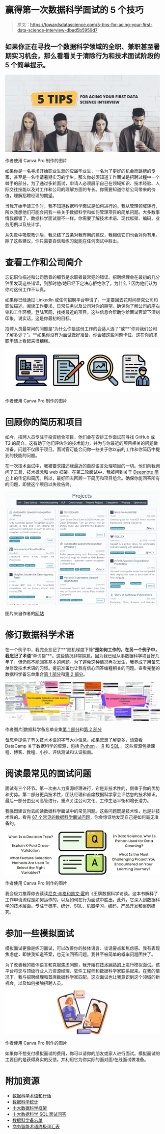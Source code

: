 # 赢得第一次数据科学面试的 5 个技巧

> 原文：<https://towardsdatascience.com/5-tips-for-acing-your-first-data-science-interview-dbad5b5959d7>

## 如果你正在寻找一个数据科学领域的全职、兼职甚至暑期实习机会，那么看看关于清除行为和技术面试阶段的 5 个简单提示。

![](img/6a01a5ae3da208642f7df1b09bd08ab8.png)

作者使用 Canva Pro 制作的图片

如果你是一名寻求开始职业生涯的应届毕业生，一名为了更好的机会而跳槽的专家，甚至是一名申请暑期实习的学生，那么你必须知道工作面试是招聘过程中一个棘手的部分。为了通过多轮面试，申请人必须展示自己在领域知识、技术经验、人际交往技能以及对工作和公司的理解方面的专长。你需要知道你给公司带来的价值，理解招聘经理的期望。

当我开始申请工作时，我不知道数据科学面试是如何进行的。我从管理领域转行，所以我想他们可能会问我一些关于数据科学和如何管理项目的简单问题。大多数事情我都错了。数据科学面试很不一样。你需要了解技术术语、现代框架、编码、业务用例以及统计学。

从失败中吸取教训后，我总结了五条对我有用的建议，我相信它们也会对你有用。除了这些建议，你只需要自信和练习就能在任何面试中胜出。

# 查看工作和公司简介

忘记职位描述和公司愿景的细节是求职者最常犯的错误。招聘经理会在最初的几分钟里发现这些错误，到那时他/她已经下定决心拒绝你了。为什么？因为他们认为你对这份工作不认真。

如果你已经通过 LinkedIn 或任何招聘平台申请了，一定要回去花时间研究公司和职位描述。阅读工作要求、日常任务以及公司对你的期望。确保你了解公司的座右铭和工作环境。登陆官网，找找最近的项目。这些信息会帮助你给面试官留下深刻印象，说实话，这是你最初的目标。

招聘人员最常问的问题是“为什么你是这份工作的合适人选？”或**“你对我们公司了解多少？”。**如果你没有为面试做好准备，你会被这些问题卡住，这在你的求职申请上看起来很糟糕。

![](img/0c147f953b6d976aa5614c7dcfd73d3e.png)

作者使用 Canva Pro 制作的图片

# 回顾你的简历和项目

如今，招聘人员专注于投资组合项目，他们会在安排工作面试前寻找 GitHub 或 T2 的简介。这有助于他们评估你的技术能力，并为与你最近的项目相关的问题做准备。问题不仅限于项目。面试官可能会问你一些关于你以前的工作和你简历中提到的技能的问题。

在一次技术面试中，我被要求描述我最近的自然语言处理项目的一切。他们向我询问了工具、技术概念和 web 框架。在第二轮面试中，我被问到关于 [Deepnote 简介](https://deepnote.com/@abid)上的传记和简历。所以，最好回去回顾一下简历和项目组合。确保你能回答所有的问题，即使这个项目以失败告终。

![](img/9bfeeb832f1c0aced3a15ee78e3ff6a2.png)

图片来自作者的[网站](https://abidaliawan.me/)

# 修订数据科学术语

在一个例子中，我完全忘记了**“随机梯度下降”**是如何工作的，在另一个例子中，我忘记了术语**“单词袋”**。这些情况非常尴尬，因为我已经从事数据科学项目好几年了，但仍然不能回答基本的问题。为了避免这种情况再次发生，我养成了用备忘单修改技术术语的习惯。提前准备也让我有信心回答编程相关的问题。查看完整的数据科学备忘单集合[第 1 部分](https://www.kdnuggets.com/2022/02/complete-collection-data-science-cheat-sheets-part-1.html)和[第 2 部分](https://www.kdnuggets.com/2022/02/complete-collection-data-science-cheat-sheets-part-2.html)。

![](img/96faa8fe142a28764fbfdfa466b0e7e5.png)

作者图片|数据科学备忘单全集[第 1 部分](https://www.kdnuggets.com/2022/02/complete-collection-data-science-cheat-sheets-part-1.html)和[第 2 部分](https://www.kdnuggets.com/2022/02/complete-collection-data-science-cheat-sheets-part-2.html)

备忘单提供了有关技术术语的字节大小信息，如果您想了解更多，请查看 DataCamp 关于数据科学的资源，包括 [Python](https://www.datacamp.com/learn/python) 、 [R](https://www.datacamp.com/learn/r) 和 [SQL](https://www.datacamp.com/learn/sql) 。这些资源包括课程、博客、教程、小抄、评估测试和认证指南。

# 阅读最常见的面试问题

面试有三个环节。第一次由人力资源经理进行，它是非技术性的，侧重于你的优势和劣势。第二部分更具技术性，团队经理和首席数据科学家会评估您的技术知识。最后一部分由公司高管进行，重点关注公司文化、工作生活平衡和增长潜力。

我强烈建议你去阅读数据科学面试中的常见问题。这些问题既是技术性，也是非技术性的。看完 [87 个常见的数据科学面试问题](https://www.springboard.com/blog/data-science/data-science-interview-questions/)，你会惊讶地发现自己是如何毫无准备的。

![](img/167c49fe2ea0beb4a905e1eb0fddffe4.png)

作者使用 Canva Pro 制作的图片

我会极力推荐你去读读[尼克·辛格](https://www.amazon.com/Ace-Data-Science-Interview-Questions/dp/0578973839/ref=pd_sbs_sccl_2_1/137-5550312-9155521?pd_rd_w=F9JAI&pf_rd_p=3676f086-9496-4fd7-8490-77cf7f43f846&pf_rd_r=GSCE0TAY50BX0WEYR4B2&pd_rd_r=d16b6cae-ed4b-45da-b06e-9a8ae4925c7e&pd_rd_wg=D6aXS&pd_rd_i=0578973839&psc=1)[和](https://www.amazon.com/Nick-Singh/e/B09DRSNL2Y/ref=dp_byline_cont_book_1)[凯文·霍](https://www.amazon.com/Kevin-Huo/e/B09DTKK4Y7/ref=dp_byline_cont_book_2)的《王牌数据科学访谈。这本书解释了工作申请流程是如何运作的，以及如何在行为面试中胜出。此外，它深入到数据科学的技术层面。专注于概率、统计、SQL、机器学习、编码、产品开发和案例研究。

# 参加一些模拟面试

模拟面试更像是练习面试，可以改善你的肢体语言、谈话要点和焦虑感。我有表现焦虑症，即使我知道答案，也无法回答问题。我甚至被简单的概率问题困住了。

为了改善我的肢体语言和克服焦虑问题，我开始在[技术娴熟的](https://www.skilledinc.com/)上进行模拟面试。该平台将您与顶级行业人力资源经理、软件工程师和数据科学家联系起来。在我的情况下，我与招聘经理和首席数据科学家匹配。这次面试也让我意识到这个领域的新机会，以及如何接触招聘人员。

![](img/9073c984f3fe601af77fc83eb1237bd4.png)

作者使用 Canva Pro 制作的图片

如果你不想支付模拟面试的费用，你可以请你的朋友或家人进行面试。模拟面试的主要目的是获得真实的反馈，并利用它为你实际的面对面/在线面试做准备。

# **附加资源**

*   [数据科学术语和行话](https://www.dataquest.io/blog/data-science-glossary/)
*   [数据科学统计](https://www.freecodecamp.org/news/statistics-for-data-science/)
*   [十大数据科学框架](https://www.jigsawacademy.com/blogs/data-science/data-science-framework/)
*   [十大数据科学 SQL 面试问答](https://appsilon.com/data-science-sql-interview-questions/)
*   [数据科学备忘单](https://www.datacamp.com/cheat-sheet#!)
*   [商务智能术语终极词汇表](https://insightsoftware.com/ultimate-glossary-bi-terms/)